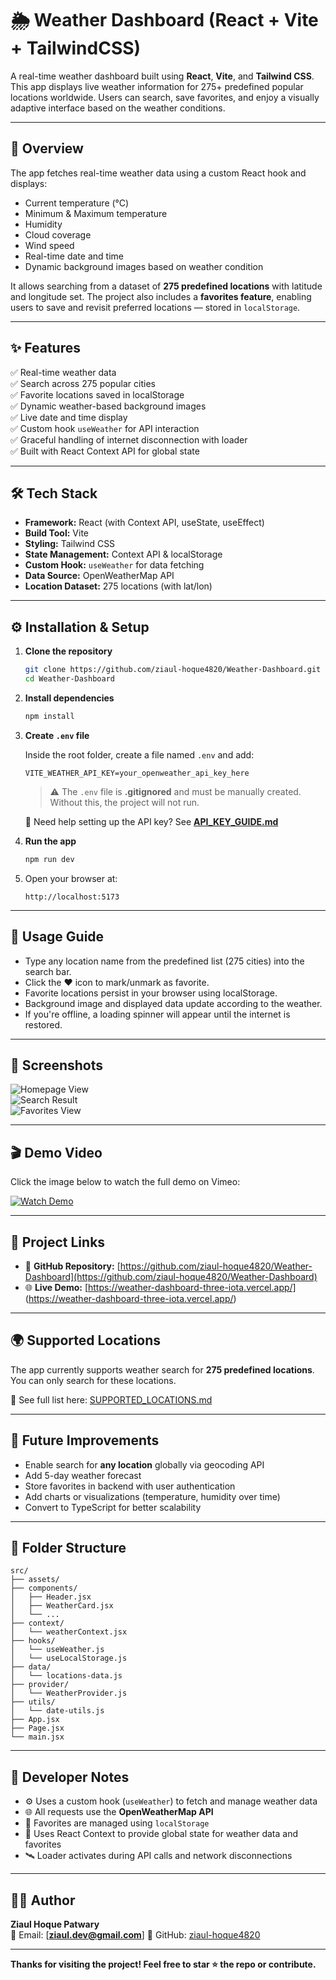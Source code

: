 # 🌦️ Weather Dashboard (React + Vite + TailwindCSS)

A real-time weather dashboard built using **React**, **Vite**, and **Tailwind CSS**.  
This app displays live weather information for 275+ predefined popular locations worldwide. Users can search, save favorites, and enjoy a visually adaptive interface based on the weather conditions.

---

## 🧩 Overview

The app fetches real-time weather data using a custom React hook and displays:

- Current temperature (°C)
- Minimum & Maximum temperature
- Humidity
- Cloud coverage
- Wind speed
- Real-time date and time
- Dynamic background images based on weather condition

It allows searching from a dataset of **275 predefined locations** with latitude and longitude set. The project also includes a **favorites feature**, enabling users to save and revisit preferred locations — stored in `localStorage`.

---

## ✨ Features

✅ Real-time weather data  
✅ Search across 275 popular cities  
✅ Favorite locations saved in localStorage  
✅ Dynamic weather-based background images  
✅ Live date and time display  
✅ Custom hook `useWeather` for API interaction  
✅ Graceful handling of internet disconnection with loader  
✅ Built with React Context API for global state  

---

## 🛠️ Tech Stack

- **Framework:** React (with Context API, useState, useEffect)
- **Build Tool:** Vite
- **Styling:** Tailwind CSS
- **State Management:** Context API & localStorage
- **Custom Hook:** `useWeather` for data fetching
- **Data Source:** OpenWeatherMap API
- **Location Dataset:** 275 locations (with lat/lon)

---

## ⚙️ Installation & Setup

1. **Clone the repository**
   ```bash
   git clone https://github.com/ziaul-hoque4820/Weather-Dashboard.git
   cd Weather-Dashboard
   ```

2. **Install dependencies**
   ```bash
   npm install
   ```

3. **Create `.env` file**

   Inside the root folder, create a file named `.env` and add:

   ```
   VITE_WEATHER_API_KEY=your_openweather_api_key_here
   ```

   > ⚠️ The `.env` file is **.gitignored** and must be manually created. Without this, the project will not run.

   📘 Need help setting up the API key? See [**API_KEY_GUIDE.md**](./API_KEY_GUIDE.md)

4. **Run the app**
   ```bash
   npm run dev
   ```

5. Open your browser at:
   ```
   http://localhost:5173
   ```

---

## 🧭 Usage Guide

- Type any location name from the predefined list (275 cities) into the search bar.
- Click the ❤️ icon to mark/unmark as favorite.
- Favorite locations persist in your browser using localStorage.
- Background image and displayed data update according to the weather.
- If you're offline, a loading spinner will appear until the internet is restored.

---

## 📸 Screenshots

![Homepage View](./public/weather-deshboard-home-page.PNG)  
![Search Result](./public/weather-deshboard-search-page-1.PNG)  
![Favorites View](./public/weather-deshboard-fav-page-1.PNG)

---

## 🎬 Demo Video

Click the image below to watch the full demo on Vimeo:

[![Watch Demo](./public/weather-deshboard-home-page.PNG)](https://vimeo.com/1105562996)

---

## 🔗 Project Links

- 🔗 **GitHub Repository:** [https://github.com/ziaul-hoque4820/Weather-Dashboard](https://github.com/ziaul-hoque4820/Weather-Dashboard)
- 🌐 **Live Demo:** [https://weather-dashboard-three-iota.vercel.app/] (https://weather-dashboard-three-iota.vercel.app/)

---

## 🌍 Supported Locations

The app currently supports weather search for **275 predefined locations**.  
You can only search for these locations.

📄 See full list here: [SUPPORTED_LOCATIONS.md](./SUPPORTED_LOCATIONS.md)

---

## 🔮 Future Improvements

- Enable search for **any location** globally via geocoding API
- Add 5-day weather forecast
- Store favorites in backend with user authentication
- Add charts or visualizations (temperature, humidity over time)
- Convert to TypeScript for better scalability

---

## 📂 Folder Structure

```
src/
├── assets/
├── components/
│   ├── Header.jsx
│   ├── WeatherCard.jsx
│   └── ...
├── context/
│   └── weatherContext.jsx
├── hooks/
│   └── useWeather.js
│   └── useLocalStorage.js
├── data/
│   └── locations-data.js
├── provider/
│   └── WeatherProvider.js
├── utils/
│   └── date-utils.js
├── App.jsx
├── Page.jsx
└── main.jsx
```

---

## 🧠 Developer Notes

- ⚙️ Uses a custom hook (`useWeather`) to fetch and manage weather data
- 🌐 All requests use the **OpenWeatherMap API**
- 💾 Favorites are managed using `localStorage`
- 🧠 Uses React Context to provide global state for weather data and favorites
- 🛰️ Loader activates during API calls and network disconnections

---

## 👨‍💻 Author

**Ziaul Hoque Patwary**  
📧 Email: [**ziaul.dev@gmail.com**] 
🔗 GitHub: [ziaul-hoque4820](https://github.com/ziaul-hoque4820)

---

**Thanks for visiting the project! Feel free to star ⭐ the repo or contribute.**

